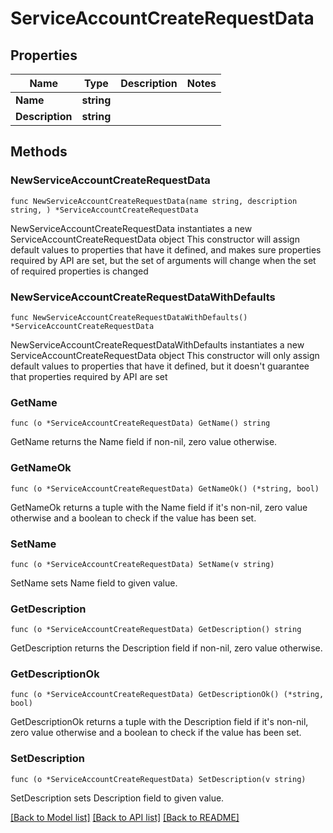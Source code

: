 # ServiceAccountCreateRequestData

## Properties

Name | Type | Description | Notes
------------ | ------------- | ------------- | -------------
**Name** | **string** |  | 
**Description** | **string** |  | 


## Methods

### NewServiceAccountCreateRequestData

`func NewServiceAccountCreateRequestData(name string, description string, ) *ServiceAccountCreateRequestData`

NewServiceAccountCreateRequestData instantiates a new ServiceAccountCreateRequestData object
This constructor will assign default values to properties that have it defined,
and makes sure properties required by API are set, but the set of arguments
will change when the set of required properties is changed

### NewServiceAccountCreateRequestDataWithDefaults

`func NewServiceAccountCreateRequestDataWithDefaults() *ServiceAccountCreateRequestData`

NewServiceAccountCreateRequestDataWithDefaults instantiates a new ServiceAccountCreateRequestData object
This constructor will only assign default values to properties that have it defined,
but it doesn't guarantee that properties required by API are set


### GetName

`func (o *ServiceAccountCreateRequestData) GetName() string`

GetName returns the Name field if non-nil, zero value otherwise.

### GetNameOk

`func (o *ServiceAccountCreateRequestData) GetNameOk() (*string, bool)`

GetNameOk returns a tuple with the Name field if it's non-nil, zero value otherwise
and a boolean to check if the value has been set.

### SetName

`func (o *ServiceAccountCreateRequestData) SetName(v string)`

SetName sets Name field to given value.



### GetDescription

`func (o *ServiceAccountCreateRequestData) GetDescription() string`

GetDescription returns the Description field if non-nil, zero value otherwise.

### GetDescriptionOk

`func (o *ServiceAccountCreateRequestData) GetDescriptionOk() (*string, bool)`

GetDescriptionOk returns a tuple with the Description field if it's non-nil, zero value otherwise
and a boolean to check if the value has been set.

### SetDescription

`func (o *ServiceAccountCreateRequestData) SetDescription(v string)`

SetDescription sets Description field to given value.




[[Back to Model list]](../README.md#documentation-for-models) [[Back to API list]](../README.md#documentation-for-api-endpoints) [[Back to README]](../README.md)

